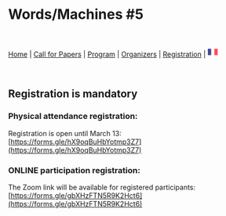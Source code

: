 # Words/Machines #5

<br>

[Home](https://motsmachines.github.io/2023/en) | [Call for Papers](https://motsmachines.github.io/2023/en/cfp) | [Program](https://motsmachines.github.io/2023/en/program) | [Organizers](https://motsmachines.github.io/2023/en/orga) | [Registration](https://motsmachines.github.io/2023/en/registration) | [<img src="FR.png" width="20">](https://motsmachines.github.io/2023/fr/registration)

<br>


## Registration is mandatory

### Physical attendance registration: 

Registration is open until March 13: [https://forms.gle/hX9oqBuHbYotmp3Z7](https://forms.gle/hX9oqBuHbYotmp3Z7)

### ONLINE participation registration:

The Zoom link will be available for registered participants: [https://forms.gle/gbXHzFTN5R9K2Hct6](https://forms.gle/gbXHzFTN5R9K2Hct6)
